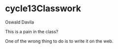 # cycle13Classwork

Oswald Davila

This is a pain in the class?

One of the wrong thing to do is to write it on the web. 